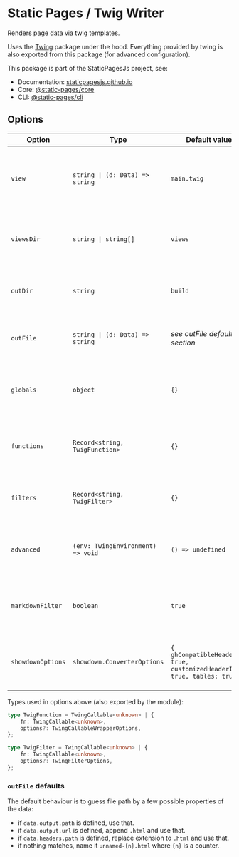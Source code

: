 # Static Pages / Twig Writer

Renders page data via twig templates.

Uses the [Twing](https://www.npmjs.com/package/twing) package under the hood. Everything provided by twing is also exported from this package (for advanced configuration).

This package is part of the StaticPagesJs project, see:
- Documentation: [staticpagesjs.github.io](https://staticpagesjs.github.io/)
- Core: [@static-pages/core](https://www.npmjs.com/package/@static-pages/core)
- CLI: [@static-pages/cli](https://www.npmjs.com/package/@static-pages/cli)

## Options

| Option | Type | Default value | Description |
|--------|------|---------------|-------------|
| `view` | `string \| (d: Data) => string` | `main.twig` | Template to render. If it's a function it gets evaluated on each render call. |
| `viewsDir` | `string \| string[]` | `views` | One or more directory path where the templates are found. |
| `outDir` | `string` | `build` | Directory where the rendered output is saved. |
| `outFile` | `string \| (d: Data) => string` | *see outFile defaults section* | Path of the rendered output relative to `outDir`. |
| `globals` | `object` | `{}` | Additional properties loaded to the twig environment as globals. |
| `functions` | `Record<string, TwigFunction>` | `{}` | Functions in an object that gets loaded to the twig environment. |
| `filters` | `Record<string, TwigFilter>` | `{}` | Filters in an object that gets loaded to the twig environment. |
| `advanced` | `(env: TwingEnvironment) => void` | `() => undefined` | Allows advanced configuration via access to the `env` twig environment. |
| `markdownFilter` | `boolean` | `true` | Register a custom markdown twig filter; uses [showdown](http://showdownjs.com/). |
| `showdownOptions` | `showdown.ConverterOptions` | `{ ghCompatibleHeaderId: true, customizedHeaderId: true, tables: true }` | Custom options for the showdown markdown renderer. |

Types used in options above (also exported by the module):
```ts
type TwigFunction = TwingCallable<unknown> | {
	fn: TwingCallable<unknown>,
	options?: TwingCallableWrapperOptions,
};
```

```ts
type TwigFilter = TwingCallable<unknown> | {
	fn: TwingCallable<unknown>,
	options?: TwingFilterOptions,
};
```

### `outFile` defaults
The default behaviour is to guess file path by a few possible properties of the data:

- if `data.output.path` is defined, use that.
- if `data.output.url` is defined, append `.html` and use that.
- if `data.headers.path` is defined, replace extension to `.html` and use that.
- if nothing matches, name it `unnamed-{n}.html` where `{n}` is a counter.
